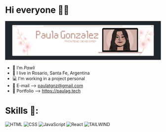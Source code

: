 # Hi everyone 👋🏻

<img src="./img/paulaglogo.png" alt="Paula G" style="max-width:100%;">

- 🌺 I’m *Pawli*
- 📍 I live in Rosario, Santa Fe, Argentina
- 💻 I'm working in a project personal
- 💌 E-mail --> paulatgnz@gmail.com
- 🦋 Portfolio --> https://paulag.tech

# Skills 🦖:
![HTML](https://img.shields.io/badge/-HTML-ebc2c1?style=for-the-badge&logo=HTML5)
![CSS](https://img.shields.io/badge/-CSS-ebc2c1?style=for-the-badge&logo=CSS3&logoColor=1572B6)
![JavaScript](https://img.shields.io/badge/-JavaScript-ebc2c1?style=for-the-badge&logo=javascript)
![React](https://img.shields.io/badge/-React-ebc2c1?style=for-the-badge&logo=react)
![TAILWIND](https://img.shields.io/badge/Tailwind_CSS-ebc2c1?style=for-the-badge&logo=tailwind-css&logoColor=white)
